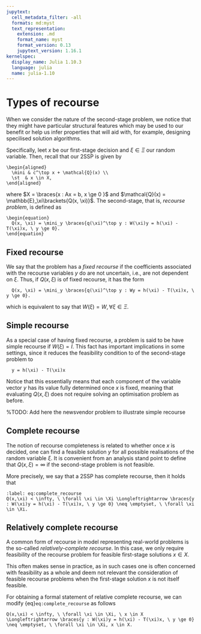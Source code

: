 ```yaml
---
jupytext:
  cell_metadata_filter: -all
  formats: md:myst
  text_representation:
    extension: .md
    format_name: myst
    format_version: 0.13
    jupytext_version: 1.16.1
kernelspec:
  display_name: Julia 1.10.3
  language: julia
  name: julia-1.10
---
```


# Types of recourse

When we consider the nature of the second-stage problem, we notice that they might have particular structural features which may be used to our benefit or help us infer properties that will aid with, for example, designing specilised solution algorithms.

Specifically, leet $x$ be our first-stage decision and $\xi \in \Xi$ our random variable. Then, recall that our 2SSP is given by

```{math}
\begin{aligned}
  \mini & c^\top x + \mathcal{Q}(x) \\
  \st  & x \in X, 
\end{aligned}
```

where $X = \braces{x : Ax = b, x \ge 0 }$ and $\mathcal{Q}(x) = \mathbb{E}_\xi\brackets{Q(x, \xi)}$. The second-stage, that is, *recourse problem*, is defined as

```{math}
\begin{equation} 
  Q(x, \xi) = \mini_y \braces{q(\xi)^\top y : W(\xi)y = h(\xi) - T(\xi)x, \ y \ge 0}.
\end{equation}
```

## Fixed recourse

We say that the problem has a *fixed recourse* if the coefficients associated with the recourse variables $y$ do are not uncertain, i.e., are not dependent on $\xi$. Thus, if $Q(x, \xi)$ is of fixed recourse, it has the form

```{math}
  Q(x, \xi) = \mini_y \braces{q(\xi)^\top y : Wy = h(\xi) - T(\xi)x, \ y \ge 0}.
```

which is equivalent to say that $W(\xi) = W, \forall \xi \in \Xi$.

## Simple recourse

As a special case of having fixed recourse, a problem is said to be have simple recourse if $W(\xi) = I$. This fact has important implications in some settings, since it reduces the feasibility condition to of the second-stage problem to

```{math}
  y = h(\xi) - T(\xi)x
```

Notice that this essentially means that each component of the variable vector $y$ has its value fully determined once $x$ is fixed, meaning that evaluating $Q(x, \xi)$ does not require solving an optimisation problem as before. 

%TODO: Add here the newsvendor problem to illustrate simple recourse

## Complete recourse

The notion of recourse completeness is related to whether once $x$ is decided, one can find a feasible solution $y$ for all possible realisations of the random variable $\xi$. It is convenient from an analysis stand point to define that $Q(x,\xi) = \infty$ if the second-stage problem is not feasible.

More precisely, we say that a 2SSP has complete recourse, then it holds that

```{math}
:label: eq:complete_recourse
Q(x,\xi) < \infty, \ \forall \xi \in \Xi \Longleftrightarrow \braces{y : W(\xi)y = h(\xi) - T(\xi)x, \ y \ge 0} \neq \emptyset, \ \forall \xi \in \Xi.
```

## Relatively complete recourse

A common form of recourse in model representing real-world problems is the so-called *relatively-complete recourse*. In this case, we only require feasibility of the recourse problem for feasible first-stage solutions $x \in X$. 

This often makes sense in practice, as in such cases one is often concerned with feasibility as a whole and deem not relevant the consideration of feasible recourse problems when the first-stage solution $x$ is not  itself feasible.

For obtaining a formal statement of relative complete recourse, we can modify {eq}`eq:complete_recourse` as follows

```{math}
Q(x,\xi) < \infty, \ \forall \xi \in \Xi, \ x \in X \Longleftrightarrow \braces{y : W(\xi)y = h(\xi) - T(\xi)x, \ y \ge 0} \neq \emptyset, \ \forall \xi \in \Xi, x \in X. 
```